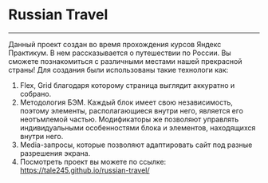 # Russian Travel
--------------
Данный проект создан во время прохождения курсов Яндекс Практикум. В нем рассказывается о путешествии по России. Вы сможете познакомиться с различными местами нашей прекрасной страны!
Для создания были использованы такие технологи как:
1. Flex, Grid благодаря которому страница выглядит аккуратно и собрано.
2. Методология БЭМ. Каждый блок имеет свою независимость, поэтому элементы, располагающиеся внутри него, является его неотъмлемой частью. Модификаторы же позволяют управлять индивидуальными особенностями блока и элементов, находящихся внутри него.
3. Media-запросы, которые позволяют адаптировать сайт под разные разрешения экрана.
4. Посмотреть проект вы можете по ссылке: https://tale245.github.io/russian-travel/
